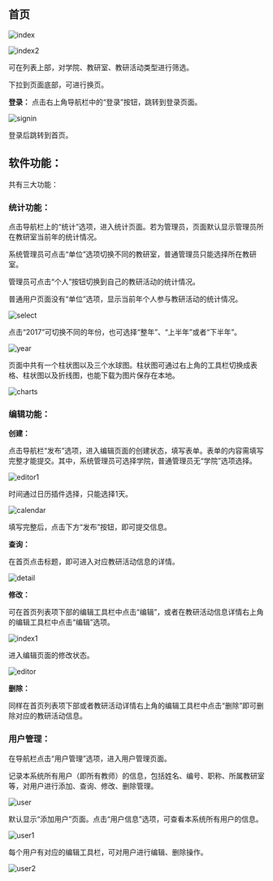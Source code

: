 ## 首页

![index][1]

![index2][3]

可在列表上部，对学院、教研室、教研活动类型进行筛选。

下拉到页面底部，可进行换页。

**登录：**
点击右上角导航栏中的“登录”按钮，跳转到登录页面。

![signin][4]
 
登录后跳转到首页。
 

## 软件功能：

共有三大功能：

### 统计功能：

点击导航栏上的“统计”选项，进入统计页面。若为管理员，页面默认显示管理员所在教研室当前年的统计情况。

系统管理员可点击“单位”选项切换不同的教研室，普通管理员只能选择所在教研室。

管理员可点击“个人”按钮切换到自己的教研活动的统计情况。

普通用户页面没有“单位”选项，显示当前年个人参与教研活动的统计情况。

![select][5]
 
点击“2017”可切换不同的年份，也可选择“整年”、“上半年”或者“下半年”。

![year][6]
 
页面中共有一个柱状图以及三个水球图。柱状图可通过右上角的工具栏切换成表格、柱状图以及折线图，也能下载为图片保存在本地。

![charts][7]
 
 
### 编辑功能：

**创建：**

点击导航栏“发布”选项，进入编辑页面的创建状态，填写表单。表单的内容需填写完整才能提交。其中，系统管理员可选择学院，普通管理员无“学院”选项选择。

![editor1][11]
 
时间通过日历插件选择，只能选择1天。

![calendar][9]
 
填写完整后，点击下方“发布”按钮，即可提交信息。
 
**查询：**

在首页点击标题，即可进入对应教研活动信息的详情。

![detail][10]
 
**修改：**

可在首页列表项下部的编辑工具栏中点击“编辑”，或者在教研活动信息详情右上角的编辑工具栏中点击“编辑”选项。

![index1][2]
 
进入编辑页面的修改状态。

![editor][8]
 
**删除：**

同样在首页列表项下部或者教研活动详情右上角的编辑工具栏中点击“删除”即可删除对应的教研活动信息。

### 用户管理：

在导航栏点击“用户管理”选项，进入用户管理页面。

记录本系统所有用户（即所有教师）的信息，包括姓名、编号、职称、所属教研室等，对用户进行添加、查询、修改、删除管理。

![user][12]
 
默认显示“添加用户”页面。点击“用户信息”选项，可查看本系统所有用户的信息。

![user1][13]
 
每个用户有对应的编辑工具栏，可对用户进行编辑、删除操作。

![user2][14]
 

[1]:https://github.com/lerhxx/teaching-activities/blob/master/design/dist/imgs/index.png
[2]:https://github.com/lerhxx/teaching-activities/blob/master/design/dist/imgs/index2.png
[3]:https://github.com/lerhxx/teaching-activities/blob/master/design/dist/imgs/index1.png
[4]:https://github.com/lerhxx/teaching-activities/blob/master/design/dist/imgs/login.png
[5]:https://github.com/lerhxx/teaching-activities/blob/master/design/dist/imgs/select.png
[6]:https://github.com/lerhxx/teaching-activities/blob/master/design/dist/imgs/year.png
[7]:https://github.com/lerhxx/teaching-activities/blob/master/design/dist/imgs/charts.png
[8]:https://github.com/lerhxx/teaching-activities/blob/master/design/dist/imgs/editor.png
[9]:https://github.com/lerhxx/teaching-activities/blob/master/design/dist/imgs/calendar1.png
[10]:https://github.com/lerhxx/teaching-activities/blob/master/design/dist/imgs/detail.png
[11]:https://github.com/lerhxx/teaching-activities/blob/master/design/dist/imgs/editor1.png
[12]:https://github.com/lerhxx/teaching-activities/blob/master/design/dist/imgs/user.png
[13]:https://github.com/lerhxx/teaching-activities/blob/master/design/dist/imgs/user1.png
[14]:https://github.com/lerhxx/teaching-activities/blob/master/design/dist/imgs/user2.png
